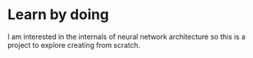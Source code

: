 # Learn by doing

I am interested in the internals of neural network architecture so this is a project to explore creating from scratch.
